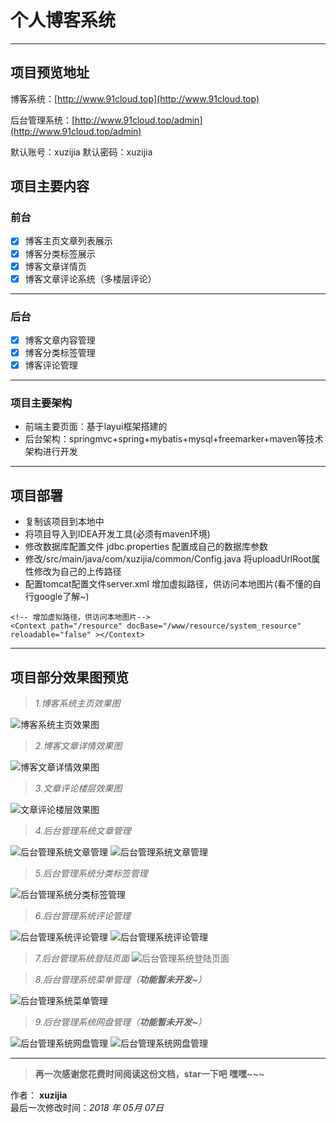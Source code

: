 # 个人博客系统

------

## 项目预览地址
博客系统：[http://www.91cloud.top](http://www.91cloud.top)

后台管理系统：[http://www.91cloud.top/admin](http://www.91cloud.top/admin) 

默认账号：xuzijia 默认密码：xuzijia

## 项目主要内容

### 前台
- [x] 博客主页文章列表展示
- [x] 博客分类标签展示
- [x] 博客文章详情页
- [x] 博客文章评论系统（多楼层评论）

-----

### 后台
- [x] 博客文章内容管理
- [x] 博客分类标签管理
- [x] 博客评论管理

-----

### 项目主要架构
- 前端主要页面：基于layui框架搭建的
- 后台架构：springmvc+spring+mybatis+mysql+freemarker+maven等技术架构进行开发

-----

## 项目部署
- 复制该项目到本地中
- 将项目导入到IDEA开发工具(必须有maven环境)
- 修改数据库配置文件 jdbc.properties 配置成自己的数据库参数
- 修改/src/main/java/com/xuzijia/common/Config.java 将uploadUrlRoot属性修改为自己的上传路径
- 配置tomcat配置文件server.xml 增加虚拟路径，供访问本地图片(看不懂的自行google了解~)

```
<!-- 增加虚拟路径，供访问本地图片-->
<Context path="/resource" docBase="/www/resource/system_resource" reloadable="false" ></Context>
```
-----

## 项目部分效果图预览

> *1.博客系统主页效果图*

![博客系统主页效果图][1]

> *2.博客文章详情效果图*

![博客文章详情效果图][2]

> *3.文章评论楼层效果图*

![文章评论楼层效果图][3]

> *4.后台管理系统文章管理*

![后台管理系统文章管理][4]
![后台管理系统文章管理][5]

> *5.后台管理系统分类标签管理*

![后台管理系统分类标签管理][6]

> *6.后台管理系统评论管理*

![后台管理系统评论管理][7]
![后台管理系统评论管理][8]

> *7.后台管理系统登陆页面*
![后台管理系统登陆页面][9]

> *8.后台管理系统菜单管理（**功能暂未开发~**）*

![后台管理系统菜单管理][10]

> *9.后台管理系统网盘管理（**功能暂未开发~**）*

![后台管理系统网盘管理][11]
![后台管理系统网盘管理][12]

------

> **再一次感谢您花费时间阅读这份文档，star一下吧 嘿嘿~~~**

作者： **xuzijia**    
最后一次修改时间：*2018 年 05月 07日*    


  [1]: http://www.91cloud.top/resource/effect/1.png
  [2]: http://www.91cloud.top/resource/effect/2.png
  [3]: http://www.91cloud.top/resource/effect/4.png
  [4]: http://www.91cloud.top/resource/effect/16.png
  [5]: http://www.91cloud.top/resource/effect/17.png
  [6]: http://www.91cloud.top/resource/effect/18.png
  [7]: http://www.91cloud.top/resource/effect/19.png
  [8]: http://www.91cloud.top/resource/effect/20.png
  [9]: http://www.91cloud.top/resource/effect/21.png
  [10]: http://www.91cloud.top/resource/effect/11.png
  [11]: http://www.91cloud.top/resource/effect/13.png
  [12]: http://www.91cloud.top/resource/effect/14.png

